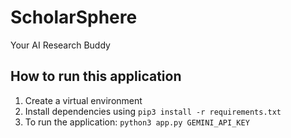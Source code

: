 # ScholarSphere
Your AI Research Buddy
## How to run this application
1. Create a virtual environment
2. Install dependencies using ```pip3 install -r requirements.txt```
3. To run the application: ```python3 app.py GEMINI_API_KEY```
